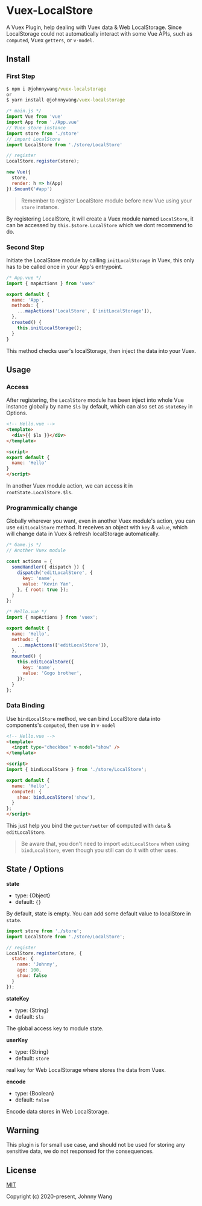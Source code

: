 # Vuex-LocalStore

A Vuex Plugin, help dealing with Vuex data & Web LocalStorage. Since LocalStorage could not automatically interact with some Vue APIs, such as `computed`, Vuex `getters`, or `v-model`.


## Install

### First Step

```cmd
$ npm i @johnnywang/vuex-localstorage
or
$ yarn install @johnnywang/vuex-localstorage
```

```javascript
/* main.js */
import Vue from 'vue'
import App from './App.vue'
// Vuex store instance
import store from './store'
// import LocalStore
import LocalStore from './store/LocalStore'

// register
LocalStore.register(store);

new Vue({
  store,
  render: h => h(App)
}).$mount('#app')
```

> Remember to register LocalStore module before new Vue using your `store` instance.

By registering LocalStore, it will create a Vuex module named `LocalStore`, it can be accessed by `this.$store.LocalStore` which we dont recommend to do.

### Second Step

Initiate the LocalStore module by calling `initLocalStorage` in Vuex, this only has to be called once in your App's entrypoint.

```javascript
/* App.vue */
import { mapActions } from 'vuex'

export default {
  name: 'App',
  methods: {
    ...mapActions('LocalStore', ['initLocalStorage']),
  },
  created() {
    this.initLocalStorage();
  }
}
```

This method checks user's localStorage, then inject the data into your Vuex.


## Usage

### Access

After registering, the `LocalStore` module has been inject into whole Vue instance globally by name `$ls` by default, which can also set as `stateKey` in Options.

```html
<!-- Hello.vue -->
<template>
  <div>{{ $ls }}</div>
</template>

<script>
export default {
  name: 'Hello'
}
</script>
```

In another Vuex module action, we can access it in `rootState.LocalStore.$ls`.

### Programmically change

Globally wherever you want, even in another Vuex module's action, you can use `editLocalStore` method. It receives an object with `key` & `value`, which will change data in Vuex & refresh localStorage automatically.

```javascript
/* Game.js */
// Another Vuex module

const actions = {
  someHandler({ dispatch }) {
    dispatch('editLocalStore', {
      key: 'name',
      value: 'Kevin Yan',
    }, { root: true });
  }
};
```

```javascript
/* Hello.vue */
import { mapActions } from 'vuex';

export default {
  name: 'Hello',
  methods: {
    ...mapActions(['editLocalStore']),
  },
  mounted() {
    this.editLocalStore({
      key: 'name',
      value: 'Gogo brother',
    });
  }
};
```

### Data Binding

Use `bindLocalStore` method, we can bind LocalStore data into components's `computed`, then use in `v-model`

```html
<!-- Hello.vue -->
<template>
  <input type="checkbox" v-model="show" />
</template>

<script>
import { bindLocalStore } from './store/LocalStore';

export default {
  name: 'Hello',
  computed: {
    show: bindLocalStore('show'),
  }
};
</script>
```

This just help you bind the `getter/setter` of computed with `data` & `editLocalStore`.

> Be aware that, you don't need to import `editLocalStore` when using `bindLocalStore`, even though you still can do it with other uses.


## State / Options

**state**

  - type: {Object}
  - default: `{}`

By default, state is empty. You can add some default value to localStore in `state`.

```javascript
import store from './store';
import LocalStore from './store/LocalStore';

// register
LocalStore.register(store, {
  state: {
    name: 'Johnny',
    age: 100,
    show: false
  }
});
```

**stateKey**

  - type: {String}
  - default: `$ls`

The global access key to module state.


**userKey**

  - type: {String}
  - default: `store`

real key for Web LocalStorage where stores the data from Vuex.


**encode**

  - type: {Boolean}
  - default: `false`

Encode data stores in Web LocalStorage.


## Warning

This plugin is for small use case, and should not be used for storing any sensitive data, we do not responsed for the consequences.


## License

[MIT](http://opensource.org/licenses/MIT)

Copyright (c) 2020-present, Johnny Wang